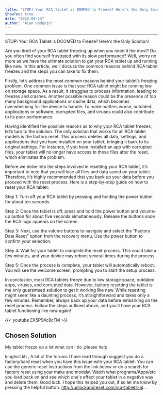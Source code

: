 ```yaml
---
title: "STOP! Your RCA Tablet is DOOMED to Freeze? Here's the Only Solution!"
ShowToc: true 
date: "2023-04-14"
author: "Alan Hodgkin"
---
```

*****
STOP! Your RCA Tablet is DOOMED to Freeze? Here's the Only Solution!

Are you tired of your RCA tablet freezing up when you need it the most? Do you often find yourself frustrated with its slow performance? Well, worry no more as we have the ultimate solution to get your RCA tablet up and running like new. In this article, we’ll discuss the common reasons behind RCA tablet freezes and the steps you can take to fix them.

Firstly, let’s address the most common reasons behind your tablet’s freezing problem. One common issue is that your RCA tablet might be running low on storage space. As a result, it struggles to process information, leading to freezes and crashes. Another possible reason could be the presence of too many background applications or cache data, which becomes overwhelming for the device to handle. To make matters worse, outdated applications or software, corrupted files, and viruses could also contribute to its poor performance.

Having identified the possible reasons as to why your RCA tablet freezes, let’s turn to the solution. The only solution that works for all RCA tablet models is the factory reset. This process deletes all data, settings, and applications that you have installed on your tablet, bringing it back to its original settings. For instance, if you have installed an app with corrupted files, your tablet will no longer have access to those files after the reset, which eliminates the problem.

Before we delve into the steps involved in resetting your RCA tablet, it’s important to note that you will lose all files and data saved on your tablet. Therefore, it’s highly recommended that you back up your data before you proceed with the reset process. Here is a step-by-step guide on how to reset your RCA tablet:

Step 1: Turn off your RCA tablet by pressing and holding the power button for about ten seconds.

Step 2: Once the tablet is off, press and hold the power button and volume-up button for about five seconds simultaneously. Release the buttons once the RCA logo appears on the screen.

Step 3: Next, use the volume buttons to navigate and select the “Factory Data Reset” option from the recovery menu. Use the power button to confirm your selection.

Step 4: Wait for your tablet to complete the reset process. This could take a few minutes, and your device may reboot several times during the process.

Step 5: Once the process is complete, your tablet will automatically reboot. You will see the welcome screen, prompting you to start the setup process.

In conclusion, most RCA tablets freeze due to low storage space, outdated apps, viruses, and corrupted data. However, factory resetting the tablet is the only guaranteed solution to get it working like new. While resetting might seem like a daunting process, it’s straightforward and takes only a few minutes. Remember, always back up your data before embarking on the reset process. Follow the steps outlined above, and you’ll have your RCA tablet functioning like new again!

{{< youtube EK5P9Xc8cFM >}} 



## Chosen Solution
 My tablet frezze up a lot what can I do .please help

 kingholl.kh , A lot of the forums I have read through suggest you do a factory/hard reset when you have this issue with your RCA tablet. You can use the generic reset instructions from the link below or do a search for factory reset using your make and model#. Watch what programs/Apps/etc you load back on and see which one's effect your tablet in a negative way and delete them. Good luck. I hope this helped you out, if so let me know by pressing the helpful button.
http://unlockandreset.com/rca-tablets-al...





